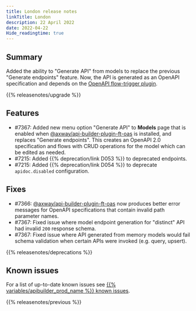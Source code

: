 ```yaml
---
title: London release notes
linkTitle: London
description: 22 April 2022
date: 2022-04-22
Hide_readingtime: true
---
```

## Summary

Added the ability to "Generate API" from models to replace the previous "Generate endpoints" feature. Now, the API is generated as an OpenAPI specification and depends on the [OpenAPI flow-trigger plugin](https://www.npmjs.com/package/@axway/api-builder-plugin-ft-oas).

{{% releasenotes/upgrade %}}

<!-- ## Breaking changes -->

## Features

* #7367: Added new menu option "Generate API" to **Models** page that is enabled when [@axway/api-builder-plugin-ft-oas](https://www.npmjs.com/package/@axway/api-builder-plugin-ft-oas) is installed, and replaces "Generate endpoints". This creates an OpenAPI 2.0 specification and flows with CRUD operations for the model which can be edited as needed.
* #7215: Added {{% deprecation/link D053 %}} to deprecated endpoints.
* #7215: Added {{% deprecation/link D054 %}} to deprecate `apidoc.disabled` configuration.

## Fixes

* #7366: [@axway/api-builder-plugin-ft-oas](https://www.npmjs.com/package/@axway/api-builder-plugin-ft-oas) now produces better error messages for OpenAPI specifications that contain invalid path parameter names.
* #7367: Fixed issue where model endpoint generation for "distinct" API had invalid `200` response schema.
* #7367: Fixed issue where API generated from memory models would fail schema validation when certain APIs were invoked (e.g. query, upsert).

{{% releasenotes/deprecations %}}

<!-- Regenerate modules/plugins with api-builder-tools generate-release-notes script -->
<!-- ## Updated modules -->

<!-- ## Updated plugins -->

## Known issues

For a list of up-to-date known issues see [{{% variables/apibuilder_prod_name %}} known issues](/docs/known_issues/).

{{% releasenotes/previous %}}
